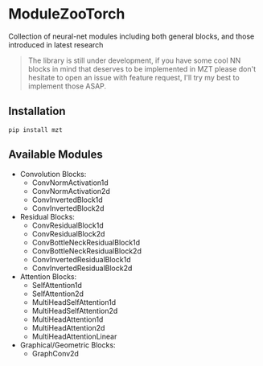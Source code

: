 # ModuleZooTorch

Collection of neural-net modules including both general blocks, and those introduced in latest research

> The library is still under development, if you have some cool NN blocks in mind that deserves to be implemented in MZT please don't hesitate to open an issue with feature request, I'll try my best to implement those ASAP.

## Installation

```shell
pip install mzt
```

## Available Modules

- Convolution Blocks:
  - ConvNormActivation1d
  - ConvNormActivation2d
  - ConvInvertedBlock1d
  - ConvInvertedBlock2d
- Residual Blocks:
  - ConvResidualBlock1d
  - ConvResidualBlock2d
  - ConvBottleNeckResidualBlock1d
  - ConvBottleNeckResidualBlock2d
  - ConvInvertedResidualBlock1d
  - ConvInvertedResidualBlock2d
- Attention Blocks:
  - SelfAttention1d
  - SelfAttention2d
  - MultiHeadSelfAttention1d
  - MultiHeadSelfAttention2d
  - MultiHeadAttention1d
  - MultiHeadAttention2d
  - MultiHeadAttentionLinear
- Graphical/Geometric Blocks:
  - GraphConv2d

